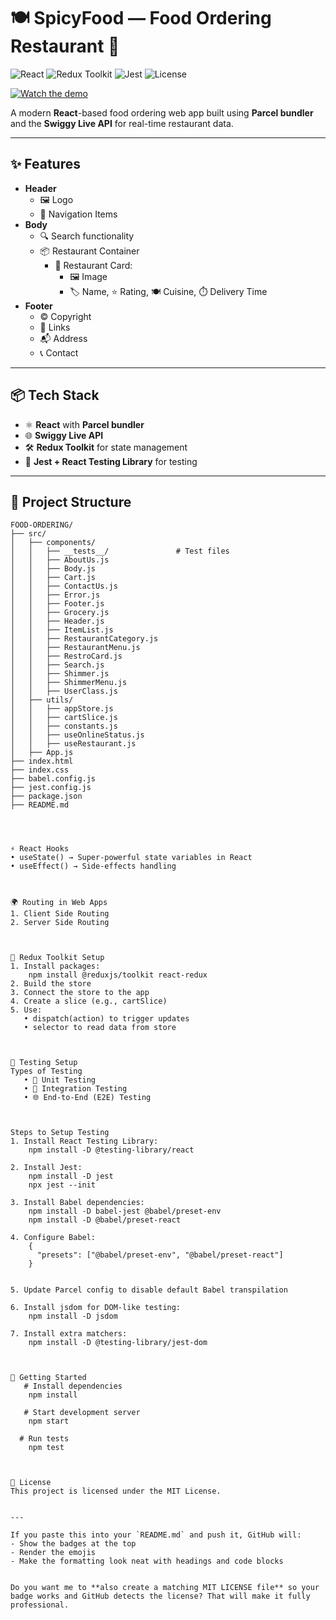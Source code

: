 # 🍽️ SpicyFood — Food Ordering Restaurant 🚀

![React](https://img.shields.io/badge/React-18-blue)
![Redux Toolkit](https://img.shields.io/badge/Redux%20Toolkit-RTK-purple)
![Jest](https://img.shields.io/badge/Testing-Jest-red)
![License](https://img.shields.io/badge/License-MIT-green)


[![Watch the demo](https://img.youtube.com/vi/VIDEO_ID/maxresdefault.jpg)](https://drive.google.com/file/d/1NUcLcoGqEAYisjpXruB8_MpgF4l2BJz5/view?usp=sharing)



A modern **React**-based food ordering web app built using **Parcel bundler** and the **Swiggy Live API** for real-time restaurant data.

---

## ✨ Features

- **Header**
  - 🖼️ Logo
  - 📍 Navigation Items
- **Body**
  - 🔍 Search functionality
  - 📦 Restaurant Container
    - 🍛 Restaurant Card:
      - 🖼️ Image
      - 🏷️ Name, ⭐ Rating, 🍽️ Cuisine, ⏱️ Delivery Time
- **Footer**
  - © Copyright
  - 🔗 Links
  - 📬 Address
  - 📞 Contact

---

## 📦 Tech Stack

- ⚛️ **React** with **Parcel bundler**
- 🌐 **Swiggy Live API**
- 🛠 **Redux Toolkit** for state management
- 🧪 **Jest + React Testing Library** for testing

---

## 📂 Project Structure

```plaintext
FOOD-ORDERING/
├── src/
│   ├── components/
│   │   ├── __tests__/               # Test files
│   │   ├── AboutUs.js
│   │   ├── Body.js
│   │   ├── Cart.js
│   │   ├── ContactUs.js
│   │   ├── Error.js
│   │   ├── Footer.js
│   │   ├── Grocery.js
│   │   ├── Header.js
│   │   ├── ItemList.js
│   │   ├── RestaurantCategory.js
│   │   ├── RestaurantMenu.js
│   │   ├── RestroCard.js
│   │   ├── Search.js
│   │   ├── Shimmer.js
│   │   ├── ShimmerMenu.js
│   │   ├── UserClass.js
│   ├── utils/
│   │   ├── appStore.js
│   │   ├── cartSlice.js
│   │   ├── constants.js
│   │   ├── useOnlineStatus.js
│   │   ├── useRestaurant.js
│   ├── App.js
├── index.html
├── index.css
├── babel.config.js
├── jest.config.js
├── package.json
├── README.md




⚡ React Hooks
• useState() → Super-powerful state variables in React
• useEffect() → Side-effects handling



🌍 Routing in Web Apps
1. Client Side Routing
2. Server Side Routing



🛒 Redux Toolkit Setup
1. Install packages:
    npm install @reduxjs/toolkit react-redux
2. Build the store
3. Connect the store to the app
4. Create a slice (e.g., cartSlice)
5. Use:
   • dispatch(action) to trigger updates
   • selector to read data from store



🧪 Testing Setup
Types of Testing
   • 🧩 Unit Testing
   • 🔗 Integration Testing
   • 🌐 End-to-End (E2E) Testing



Steps to Setup Testing
1. Install React Testing Library:
    npm install -D @testing-library/react

2. Install Jest:
    npm install -D jest
    npx jest --init

3. Install Babel dependencies:
    npm install -D babel-jest @babel/preset-env
    npm install -D @babel/preset-react

4. Configure Babel:
    {
      "presets": ["@babel/preset-env", "@babel/preset-react"]
    }


5. Update Parcel config to disable default Babel transpilation

6. Install jsdom for DOM-like testing:
    npm install -D jsdom

7. Install extra matchers:
    npm install -D @testing-library/jest-dom



🚀 Getting Started
   # Install dependencies
    npm install

   # Start development server
    npm start

  # Run tests
    npm test



📜 License
This project is licensed under the MIT License.


---

If you paste this into your `README.md` and push it, GitHub will:  
- Show the badges at the top  
- Render the emojis  
- Make the formatting look neat with headings and code blocks  


Do you want me to **also create a matching MIT LICENSE file** so your badge works and GitHub detects the license? That will make it fully professional.
